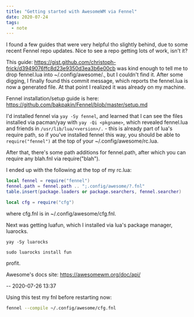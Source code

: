 ```yaml
---
title: "Getting started with AwesomeWM via Fennel"
date: 2020-07-24
tags:
  - note
---
```



I found a few guides that were very helpful tho slightly behind, due to some
recent Fennel repo updates. Nice to see a repo getting lots of work, isn't it?

This guide: https://gist.github.com/christoph-frick/d3949076ffc8d23e9350d3ea3b6e00cb
was kind enough to tell me to drop fennel.lua into ~/.config/awesome/., but I
couldn't find it. After some digging, I finally found this commit message, which
reports the fennel.lua is now a generated file. At that point I realized it was
already on my machine.

Fennel installation/setup guide is here: https://github.com/bakpakin/Fennel/blob/master/setup.md

I'd installed fennel via `yay -Sy fennel`, and learned that I can see the files
installed via pacman/yay with `yay -Qi <pkgname>`, which revealed fennel.lua and
friends in `/usr/lib/lua/<version>/.` - this is already part of lua's require
path, so if you've installed fennel this way, you should be able to `require("fennel")`
at the top of your ~/.config/awesome/rc.lua.

After that, there's some path additions for fennel.path, after which you can
require any blah.fnl via require("blah").

I ended up with the following at the top of my rc.lua:

``` lua
local fennel = require("fennel")
fennel.path = fennel.path .. ";.config/awesome/?.fnl"
table.insert(package.loaders or package.searchers, fennel.searcher)

local cfg = require("cfg")
```

where cfg.fnl is in ~/.config/awesome/cfg.fnl.


Next was getting luafun, which I installed via lua's package manager, luarocks.

`yay -Sy luarocks`

`sudo luarocks install fun`

profit.


Awesome's docs site: https://awesomewm.org/doc/api/

--
2020-07-26 13:37

Using this test my fnl before restarting now:

``` sh
fennel --compile ~/.config/awesome/cfg.fnl
```